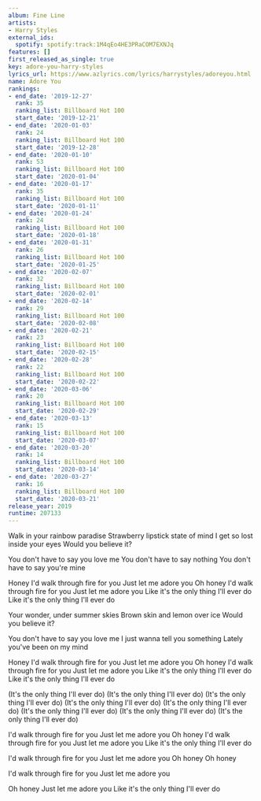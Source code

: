 ```yaml
---
album: Fine Line
artists:
- Harry Styles
external_ids:
  spotify: spotify:track:1M4qEo4HE3PRaCOM7EXNJq
features: []
first_released_as_single: true
key: adore-you-harry-styles
lyrics_url: https://www.azlyrics.com/lyrics/harrystyles/adoreyou.html
name: Adore You
rankings:
- end_date: '2019-12-27'
  rank: 35
  ranking_list: Billboard Hot 100
  start_date: '2019-12-21'
- end_date: '2020-01-03'
  rank: 24
  ranking_list: Billboard Hot 100
  start_date: '2019-12-28'
- end_date: '2020-01-10'
  rank: 53
  ranking_list: Billboard Hot 100
  start_date: '2020-01-04'
- end_date: '2020-01-17'
  rank: 35
  ranking_list: Billboard Hot 100
  start_date: '2020-01-11'
- end_date: '2020-01-24'
  rank: 24
  ranking_list: Billboard Hot 100
  start_date: '2020-01-18'
- end_date: '2020-01-31'
  rank: 26
  ranking_list: Billboard Hot 100
  start_date: '2020-01-25'
- end_date: '2020-02-07'
  rank: 32
  ranking_list: Billboard Hot 100
  start_date: '2020-02-01'
- end_date: '2020-02-14'
  rank: 29
  ranking_list: Billboard Hot 100
  start_date: '2020-02-08'
- end_date: '2020-02-21'
  rank: 23
  ranking_list: Billboard Hot 100
  start_date: '2020-02-15'
- end_date: '2020-02-28'
  rank: 22
  ranking_list: Billboard Hot 100
  start_date: '2020-02-22'
- end_date: '2020-03-06'
  rank: 20
  ranking_list: Billboard Hot 100
  start_date: '2020-02-29'
- end_date: '2020-03-13'
  rank: 15
  ranking_list: Billboard Hot 100
  start_date: '2020-03-07'
- end_date: '2020-03-20'
  rank: 14
  ranking_list: Billboard Hot 100
  start_date: '2020-03-14'
- end_date: '2020-03-27'
  rank: 16
  ranking_list: Billboard Hot 100
  start_date: '2020-03-21'
release_year: 2019
runtime: 207133
---
```

Walk in your rainbow paradise
Strawberry lipstick state of mind
I get so lost inside your eyes
Would you believe it?

You don't have to say you love me
You don't have to say nothing
You don't have to say you're mine

Honey
I'd walk through fire for you
Just let me adore you
Oh honey
I'd walk through fire for you
Just let me adore you
Like it's the only thing I'll ever do
Like it's the only thing I'll ever do

Your wonder, under summer skies
Brown skin and lemon over ice
Would you believe it?

You don't have to say you love me
I just wanna tell you something
Lately you've been on my mind

Honey
I'd walk through fire for you
Just let me adore you
Oh honey
I'd walk through fire for you
Just let me adore you
Like it's the only thing I'll ever do
Like it's the only thing I'll ever do

(It's the only thing I'll ever do)
(It's the only thing I'll ever do)
(It's the only thing I'll ever do)
(It's the only thing I'll ever do)
(It's the only thing I'll ever do)
(It's the only thing I'll ever do)
(It's the only thing I'll ever do)
(It's the only thing I'll ever do)

I'd walk through fire for you
Just let me adore you
Oh honey
I'd walk through fire for you
Just let me adore you
Like it's the only thing I'll ever do

I'd walk through fire for you
Just let me adore you
Oh honey
Oh honey

I'd walk through fire for you
Just let me adore you

Oh honey
Just let me adore you
Like it's the only thing I'll ever do
